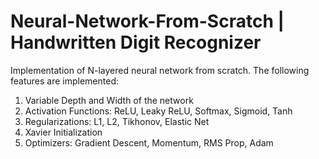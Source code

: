# Neural-Network-From-Scratch | Handwritten Digit Recognizer


Implementation of N-layered neural network from scratch.
The following features are implemented:
1. Variable Depth and Width of the network
2. Activation Functions: ReLU, Leaky ReLU, Softmax, Sigmoid, Tanh
3. Regularizations: L1, L2, Tikhonov, Elastic Net
4. Xavier Initialization
5. Optimizers: Gradient Descent, Momentum, RMS Prop, Adam
